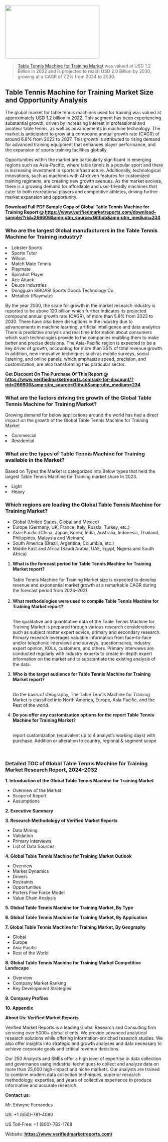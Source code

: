 
<img src="https://ffe5etoiles.com/wp-content/uploads/2024/12/MST1-300x171.png" alt="" width="300" height="171" class="alignnone size-medium wp-image-20088" /><blockquote><p><p><a href="https://www.verifiedmarketreports.com/download-sample/?rid=266606&utm_source=Github&utm_medium=234" target="_blank">Table Tennis Machine for Training Market</a> was valued at USD 1.2 Billion in 2022 and is projected to reach USD 2.0 Billion by 2030, growing at a CAGR of 7.2% from 2024 to 2030.</p></blockquote><p><h2>Table Tennis Machine for Training Market Size and Opportunity Analysis</h2><p>The global market for table tennis machines used for training was valued at approximately USD 1.2 billion in 2022. This segment has been experiencing substantial growth, driven by increasing interest in professional and amateur table tennis, as well as advancements in machine technology. The market is anticipated to grow at a compound annual growth rate (CAGR) of around 6.8% from 2022 to 2027. This growth is attributed to rising demand for advanced training equipment that enhances player performance, and the expansion of sports training facilities globally.</p><p>Opportunities within the market are particularly significant in emerging regions such as Asia-Pacific, where table tennis is a popular sport and there is increasing investment in sports infrastructure. Additionally, technological innovations, such as machines with AI-driven features for customized training regimens, are creating new growth avenues. As the market evolves, there is a growing demand for affordable and user-friendly machines that cater to both recreational players and competitive athletes, driving further market expansion and opportunity.</p></p><p class=""><strong>Download Full PDF Sample Copy of Global Table Tennis Machine for Training Report @ <a href="https://www.verifiedmarketreports.com/download-sample/?rid=266606&amp;utm_source=Github&amp;utm_medium=234" target="_blank">https://www.verifiedmarketreports.com/download-sample/?rid=266606&amp;utm_source=Github&amp;utm_medium=234</a></strong></p><h3 id="" class="">Who are the largest Global manufacturers in the Table Tennis Machine for Training industry?</h3><p><li>Lobster Sports</li><li> Sports Tutor</li><li> Wilson</li><li> Match Mate Tennis</li><li> Playmate</li><li> Spinshot Player</li><li> Ace Attack</li><li> Deuce Industries</li><li> Dongguan SIBOASI Sports Goods Technology Co.</li><li> Metaltek (Playmate)</li></p><div class=""><div class="" dir="" data-message-author-role="" data-message-id="" data-message-model-slug=""><div class=""><div class=""><div class=""><div class="" dir="" data-message-author-role="" data-message-id="" data-message-model-slug=""><div class=""><div class=""><p>By the year 2030, the scale for growth in the market research industry is reported to be above 120 billion which further indicates its projected compound annual growth rate (CAGR), of more than 5.8% from 2023 to 2030. There have also been disruptions in the industry due to advancements in machine learning, artificial intelligence and data analytics There is predictive analysis and real time information about consumers which such technologies provide to the companies enabling them to make better and precise decisions. The Asia-Pacific region is expected to be a key driver of growth, accounting for more than 35% of total revenue growth. In addition, new innovative techniques such as mobile surveys, social listening, and online panels, which emphasize speed, precision, and customization, are also transforming this particular sector.</p><p><strong>Get Discount On The Purchase Of This Report @&nbsp; <a href="https://www.verifiedmarketreports.com/ask-for-discount/?rid=266606&amp;utm_source=Github&amp;utm_medium=234" target="_blank">https://www.verifiedmarketreports.com/ask-for-discount/?rid=266606&amp;utm_source=Github&amp;utm_medium=234</a></strong></p></div></div></div></div></div></div></div></div><h3 id="" class="">What are the factors driving the growth of the Global Table Tennis Machine for Training Market?</h3><p id="" class="">Growing demand for below applications around the world has had a direct impact on the growth of the Global Table Tennis Machine for Training Market</p><p id="" class=""><li>Commercial</li><li> Residential</li></p><h3 id="" class="">What are the types of Table Tennis Machine for Training available in the Market?</h3><p id="" class="">Based on Types the Market is categorized into Below types that held the largest Table Tennis Machine for Training market share In 2023.</p><p id="" class=""><li>Light</li><li> Heavy</li></p><h3 id="" class="">Which regions are leading the Global Table Tennis Machine for Training Market?</h3><ul><li>Global (United States, Global and Mexico)</li><li>Europe (Germany, UK, France, Italy, Russia, Turkey, etc.)</li><li>Asia-Pacific (China, Japan, Korea, India, Australia, Indonesia, Thailand, Philippines, Malaysia and Vietnam)</li><li>South America (Brazil, Argentina, Columbia, etc.)</li><li>Middle East and Africa (Saudi Arabia, UAE, Egypt, Nigeria and South Africa)</li></ul><p><ol><li><strong>What is the forecast period for Table Tennis Machine for Training Market report?<br /></strong><br /><span data-sheets-root="1" data-sheets-value="{&quot;1&quot;:2,&quot;2&quot;:&quot;XXXX size is expected to develop revenue and exponential market growth at a remarkable CAGR during the forecast period from 2024&ndash;2030.&quot;}" data-sheets-userformat="{&quot;2&quot;:12674,&quot;4&quot;:{&quot;1&quot;:2,&quot;2&quot;:16776960},&quot;10&quot;:2,&quot;11&quot;:0,&quot;15&quot;:&quot;Arial&quot;,&quot;16&quot;:12}">Table Tennis Machine for Training Market size is expected to develop revenue and exponential market growth at a remarkable CAGR during the forecast period from 2024&ndash;2031.</span><br /><br /></li><li><strong>What methodologies were used to compile Table Tennis Machine for Training Market report?<br /><br /></strong><p>The qualitative and quantitative data of the&nbsp;Table Tennis Machine for Training Market is prepared through various research considerations such as subject matter expert advice, primary and secondary research. Primary research leverages valuable information from face-to-face and/or telephonic interviews and surveys, questionnaires, industry expert opinion, KOLs, customers, and others. Primary interviews are conducted regularly with industry experts to create in-depth expert information on the market and to substantiate the existing analysis of the data.&nbsp;</p></li><li><strong>Who is the target audience for Table Tennis Machine for Training Market report?<br /><br /></strong><p>On the basis of Geography, The&nbsp;Table Tennis Machine for Training Market is classified into North America, Europe, Asia Pacific, and the Rest of the world.</p></li><li><strong>Do you offer any customization options for the report Table Tennis Machine for Training Market?<br /><br /></strong><p>report customization (equivalent up to 4 analyst&rsquo;s working days) with purchase. Addition or alteration to country, regional &amp; segment scope</p><p>&nbsp;</p></li></ol></p><h3 id="" class="">Detailed TOC of Global Table Tennis Machine for Training Market Research Report, 2024-2032</h3><p id="" class=""><strong>1. Introduction of the Global Table Tennis Machine for Training Market</strong></p><ul><li>Overview of the Market</li><li>Scope of Report</li><li>Assumptions</li></ul><p id="" class=""><strong>2. Executive Summary</strong></p><p id="" class=""><strong>3. Research Methodology of&nbsp;Verified Market Reports</strong></p><ul><li>Data Mining</li><li>Validation</li><li>Primary Interviews</li><li>List of Data Sources</li></ul><p id="" class=""><strong>4. Global Table Tennis Machine for Training Market Outlook</strong></p><ul><li>Overview</li><li>Market Dynamics</li><li>Drivers</li><li>Restraints</li><li>Opportunities</li><li>Porters Five Force Model</li><li>Value Chain Analysis</li></ul><p id="" class=""><strong>5. Global Table Tennis Machine for Training Market, By&nbsp;Type</strong></p><p id="" class=""><strong>6. Global Table Tennis Machine for Training Market, By Application</strong></p><p id="" class=""><strong>7. Global Table Tennis Machine for Training Market, By Geography</strong></p><ul><li>Global</li><li>Europe</li><li>Asia Pacific</li><li>Rest of the World</li></ul><p id="" class=""><strong>8. Global Table Tennis Machine for Training Market Competitive Landscape</strong></p><ul><li>Overview</li><li>Company Market Ranking</li><li>Key Development Strategies</li></ul><p id="" class=""><strong>9. Company Profiles</strong></p><p id="" class=""><strong>10. Appendix</strong></p><p id="" class=""><strong>About Us: Verified Market Reports</strong></p><p id="" class="">Verified Market Reports is a leading Global Research and Consulting firm servicing over 5000+ global clients. We provide advanced analytical research solutions while offering information-enriched research studies. We also offer insights into strategic and growth analyses and data necessary to achieve corporate goals and critical revenue decisions.</p><p id="" class="">Our 250 Analysts and SMEs offer a high level of expertise in data collection and governance using industrial techniques to collect and analyze data on more than 25,000 high-impact and niche markets. Our analysts are trained to combine modern data collection techniques, superior research methodology, expertise, and years of collective experience to produce informative and accurate research.</p><p id="" class=""><strong>Contact us:</strong></p><p id="" class="">Mr. Edwyne Fernandes</p><p id="" class="">US: +1 (650)-781-4080</p><p id="" class="">US Toll-Free: +1 (800)-782-1768</p><p id="" class="">Website: <a target="" data-test-app-aware-link=""><strong>https://www.verifiedmarketreports.com/</strong></a></p>
